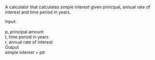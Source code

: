 A calculator that calculates simple interest given principal, annual rate of interest and time period in years. <br>

Input:<br><br>
  p, principal amount<br>
  t, time period in years<br>
  r, annual rate of interest<br>
Output<br>
  simple interest = p*t*r<br>
